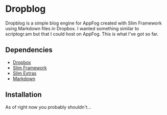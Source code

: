 # Dropblog


Dropblog is a simple blog engine for AppFog created with Slim Framework using Markdown files in Dropbox. I wanted something similar to scriptogr.am but that I could host on AppFog. This is what I've got so far.

## Dependencies

* [Dropbox](https://github.com/BenTheDesigner/Dropbox)
* [Slim Framework](http://github.com/codeguy/Slim)
* [Slim Extras](http://github.com/codeguy/Slim-Extras)
* [Markdown](http://github.com/dflydev/dflydev-markdown)


## Installation

As of right now you probably shouldn't...
